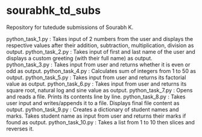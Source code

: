 # sourabhk_td_subs
Repository for tutedude submissions of Sourabh K.

python_task_1.py : Takes input of 2 numbers from the user and displays the respective values after their addition, subtraction, multiplication, division as output.
python_task_2.py : Takes input of first and last name of the user and displays a custom greeting (with their full name) as output.
python_task_3.py : Takes input from user and returns whether it is even or odd as output.
python_task_4.py : Calculates sum of integers from 1 to 50 as output.
python_task_5.py : Takes input from user and returns its factorial value as output.
python_task_6.py : Takes input from user and returns its square root, natural log and sine value as output.
python_task_7.py : Opens and reads a file. Prints its contents line by line.
python_task_8.py : Takes user input and writes/appends it to a file. Displays final file content as output.
python_task_9.py : Creates a dictionary of student names and marks. Takes student name as input from user and returns their marks if found as output.
python_task_10.py : Takes a list from 1 to 10 then slices and reverses it.
